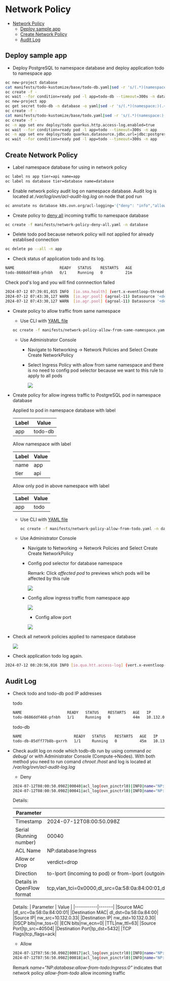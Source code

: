 # Network Policy
- [Network Policy](#network-policy)
  - [Deploy sample app](#deploy-sample-app)
  - [Create Network Policy](#create-network-policy)
  - [Audit Log](#audit-log)

## Deploy sample app
- Deploy PostgreSQL to namespace database and deploy application todo to namespace app

```bash
oc new-project database
cat manifests/todo-kustomize/base/todo-db.yaml|sed -r 's/(.*)(namespace:)(.+)/\1\2 database/' | \
oc create -f -
oc wait --for condition=ready pod -l app=todo-db --timeout=300s -n database
oc new-project app
oc get secret todo-db -n database -o yaml|sed -r 's/(.*)(namespace:)(.+)/\1\2 app/'|\
oc create -f -
cat manifests/todo-kustomize/base/todo.yaml|sed -r 's/(.*)(namespace:)(.+)/\1\2 app/'| \
oc create -f -
oc -n app set env deploy/todo quarkus.http.access-log.enabled=true
oc wait --for condition=ready pod -l app=todo --timeout=300s -n app
oc -n app set env deploy/todo quarkus.datasource.jdbc.url=jdbc:postgresql://todo-db.database.svc.cluster.local/todo
oc wait --for condition=ready pod -l app=todo --timeout=300s -n app
```

## Create Network Policy
- Label namespace database for using in network policy

```bash
oc label ns app tier=api name=app
oc label ns database tier=database name=database
```

- Enable network policy audit log on namespace database. Audit log is located at */var/log/ovn/acl-audit-log.log* on node that pod run  

```bash
oc annotate ns database k8s.ovn.org/acl-logging='{"deny": "info","allow": "info"}'
```

- Create policy to [deny all](manifests/network-policy-deny-all.yaml) incoming traffic to namespace database

```bash
oc create -f manifests/network-policy-deny-all.yaml -n database
```

- Delete todo pod because network policy will not applied for already establised connection

```bash
oc delete po --all -n app
```
- Check status of application todo and its log.

```bash
NAME                    READY   STATUS    RESTARTS   AGE
todo-8686ddf468-pfnbh   0/1     Running   0          21m
```

Check pod's log and you will find connnection failed

```bash
2024-07-12 07:39:01,015 INFO  [io.sma.health] (vert.x-eventloop-thread-1) SRHCK01001: Reporting health down status: {"status":"DOWN","checks":[{"name":"Database connections health check","status":"DOWN","data":{"<default>":"Unable to execute the validation check for the default DataSource: Acquisition timeout while waiting for new connection"}}]}
2024-07-12 07:43:30,127 WARN  [io.agr.pool] (agroal-11) Datasource '<default>': The connection attempt failed.
2024-07-12 07:43:30,127 WARN  [io.agr.pool] (agroal-11) Datasource '<default>': Closing connection in incorrect state VALIDATION
```
- Create policy to allow traffic from same namespace
  
  - Use CLI with [YAML file](manifests/network-policy-allow-from-same-namespace.yaml)
   
   ```bash
   oc create -f manifests/network-policy-allow-from-same-namespace.yaml -n database
   ```

  - Use Administrator Console
    - Navigate to Networking -> Network Policies and Select Create Create NetworkPolicy
    - Select Ingress Policy with allow from same namespace and there is no need to config pod selector because we want to this rule to apply to all pods
      
      ![](images/network-policy-allow-all-from-same-namespace.png)


- Create policy for allow ingress traffic to PostgreSQL pod in namespace database
  
  Applied to pod in namespace database with label
  
     | Label | Value |
     |-----------|-------|
     | app| todo-db |

  Allow namespace with label
  
     | Label | Value |
     |-----------|-------|
     | name | app |
     | tier| api |
  
  Allow only pod in above namespace with label
  
     | Label | Value |
     |-----------|-------|
     | app | todo |
  


  - Use CLI with [YAML file](manifests/network-policy-allow-from-todo.yaml)
    ```bash
    oc create -f manifests/network-policy-allow-from-todo.yaml -n database
    ```
  - Use Administrator Console
    - Navigate to Networking -> Network Policies and Select Create Create NetworkPolicy
    - Config pod selector for database namespace
      
      Remark: Click *affected pod* to previews which pods will be affected by this rule

      ![](images/network-policy-ingress-rule-1.png)
    
    - Config allow ingress traffic from namespace app
      
      
      ![](images/network-policy-ingress-rule-2.png)
    
      - Config allow port
      
      ![](images/network-policy-ingress-rule-3.png)
  
- Check all network policies applied to namespace database
  
  ![](images/network-policy-namespace-database.png)

- Check application todo log again.

```bash
2024-07-12 08:20:56,016 INFO [io.qua.htt.access-log] (vert.x-eventloop-thread-1) 10.132.0.2 - - [12/Jul/2024:08:20:56 +0000] "GET /q/health/ready HTTP/1.1" 200 220 "-" "kube-probe/1.27"
```

## Audit Log
- Check todo and todo-db pod IP addresses
  
  todo
  
  ```bash
  NAME                    READY   STATUS    RESTARTS   AGE   IP            NODE                      NOMINATED NODE   READINESS GATES
  todo-8686ddf468-pfnbh   1/1     Running   0          44m   10.132.0.33   cluster2-42cfa8e0-5zhxq   <none>           <none>
  ```
 
  todo-db
  
  ```bash
  NAME                       READY   STATUS    RESTARTS   AGE   IP            NODE                      NOMINATED NODE   READINESS GATES
  todo-db-85dff77b8b-gxrrh   1/1     Running   0          45m   10.132.0.30   cluster2-42cfa8e0-5zhxq   <none>           <none>
  ```

- Check audit log on node which todb-db run by using command *oc debug/<NODE>* or with Administrator Console (Compute->Nodes). With both method you need to run comand *chroot /host* and log is located at */var/log/ovn/acl-audit-log.log*
  - Deny
  
  ```bash
  2024-07-12T08:00:50.098Z|00040|acl_log(ovn_pinctrl0)|INFO|name="NP:database:Ingress", verdict=drop, severity=info, direction=to-lport: tcp,vlan_tci=0x0000,dl_src=0a:58:0a:84:00:01,dl_dst=0a:58:0a:84:00:1e,nw_src=10.132.0.33,nw_dst=10.132.0.30,nw_tos=0,nw_ecn=0,nw_ttl=63,nw_frag=no,tp_src=40504,tp_dst=5432,tcp_flags=psh|ack
  2024-07-12T08:00:50.098Z|00041|acl_log(ovn_pinctrl0)|INFO|name="NP:database:Ingress", verdict=drop, severity=info, direction=to-lport: tcp,vlan_tci=0x0000,dl_src=0a:58:0a:84:00:01,dl_dst=0a:58:0a:84:00:1e,nw_src=10.132.0.33,nw_dst=10.132.0.30,nw_tos=0,nw_ecn=0,nw_ttl=63,nw_frag=no,tp_src=40504,tp_dst=5432,tcp_flags=ack
  ```

  Details:
  
  | Parameter | Value |
  |-----------|-------|
  |Timestamp  |2024-07-12T08:00:50.098Z|
  |Serial (Running number)|  00040     |
  |ACL Name       |   NP:database:Ingress    |
  |Allow or Drop  |   verdict=drop   |
  |Direction| to-lport (incoming to pod) or from-lport (outgoing from pod)|
  |Details in OpenFlow format|tcp,vlan_tci=0x0000,dl_src=0a:58:0a:84:00:01,dl_dst=0a:58:0a:84:00:1e,nw_src=10.132.0.33,nw_dst=10.132.0.30,nw_tos=0,nw_ecn=0,nw_ttl=63,nw_frag=no,tp_src=40504,tp_dst=5432,tcp_flags=ack|
   

  Details:
  | Parameter | Value |
  |-----------|-------|
  |Source MAC |dl_src=0a:58:0a:84:00:01|
  |Destination MAC|  dl_dst=0a:58:0a:84:00|
  |Source IP|  nw_src=10.132.0.33|
  |Destination IP| nw_dst=10.132.0.30|
  |DSCP bits|nw_tos=0|
  |ECN bits|nw_ecn=0|
  |TTL|nw_ttl=63|
  |Source Port|tp_src=40504|
  |Destination Port|tp_dst=5432|
  |TCP Flags|tcp_flags=ack|

  - Allow

  ```bash
  2024-07-12T07:56:50.098Z|00017|acl_log(ovn_pinctrl0)|INFO|name="NP:database:allow-from-todo:Ingress:0", verdict=allow, severity=info, direction=to-lport: tcp,vlan_tci=0x0000,dl_src=0a:58:0a:84:00:01,dl_dst=0a:58:0a:84:00:1e,nw_src=10.132.0.33,nw_dst=10.132.0.30,nw_tos=0,nw_ecn=0,nw_ttl=63,nw_frag=no,tp_src=40504,tp_dst=5432,tcp_flags=ack
  2024-07-12T07:56:50.098Z|00018|acl_log(ovn_pinctrl0)|INFO|name="NP:database:allow-from-todo:Ingress:0", verdict=allow, severity=info, direction=to-lport: tcp,vlan_tci=0x0000,dl_src=0a:58:0a:84:00:01,dl_dst=0a:58:0a:84:00:1e,nw_src=10.132.0.33,nw_dst=10.132.0.30,nw_tos=0,nw_ecn=0,nw_ttl=63,nw_frag=no,tp_src=57262,tp_dst=5432,tcp_flags=psh|ack
  ```
  
  Remark
  *name="NP:database:allow-from-todo:Ingress:0"* indicates that network policy *allow-from-todo* allow incoming traffic
  

  






